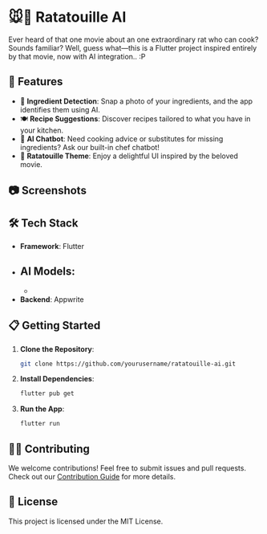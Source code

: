 # 🐭🍲 Ratatouille AI  

Ever heard of that one movie about an one extraordinary rat who can cook? Sounds familiar? Well, guess what—this is a Flutter project inspired entirely by that movie, now with AI integration.. :P

## 🌟 Features  
- 📸 **Ingredient Detection**: Snap a photo of your ingredients, and the app identifies them using AI.  
- 🍽️ **Recipe Suggestions**: Discover recipes tailored to what you have in your kitchen.  
- 🤖 **AI Chatbot**: Need cooking advice or substitutes for missing ingredients? Ask our built-in chef chatbot!  
- 🎨 **Ratatouille Theme**: Enjoy a delightful UI inspired by the beloved movie.  


## 📷 Screenshots

## 🛠️ Tech Stack  
- **Framework**: Flutter
- **AI Models**:  
  - 
  - 
- **Backend**: Appwrite 

## 📋 Getting Started  
1. **Clone the Repository**:  
   ```bash  
   git clone https://github.com/yourusername/ratatouille-ai.git  
   ```  
2. **Install Dependencies**:  
   ```bash  
   flutter pub get  
   ```  
3. **Run the App**:  
   ```bash  
   flutter run  
   ```  

## 🧑‍💻 Contributing  
We welcome contributions! Feel free to submit issues and pull requests. Check out our [Contribution Guide](CONTRIBUTING.md) for more details.  


## 📜 License
This project is licensed under the MIT License.

